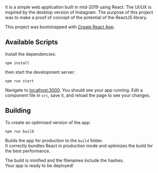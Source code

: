 It is a simple web application built in mid-2019 using React. The UI/UX is inspired by the desktop version of Instagram. The purpose of this project was to make a proof of concept of the potential of the ReactJS library.

This project was bootstrapped with [Create React App](https://github.com/facebook/create-react-app).

## Available Scripts

Install the dependencies:

```
npm install
```

then start the development server:

```
npm run start
```

Navigate to [localhost:3000](http://localhost:3000). You should see your app running. Edit a component file in `src`, save it, and reload the page to see your changes.

## Building

To create an optimised version of the app:

```
npm run build
```

Builds the app for production to the `build` folder.<br />
It correctly bundles React in production mode and optimizes the build for the best performance.

The build is minified and the filenames include the hashes.<br />
Your app is ready to be deployed!

